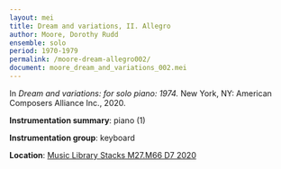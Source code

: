 ```yaml
---
layout: mei
title: Dream and variations, II. Allegro
author: Moore, Dorothy Rudd
ensemble: solo
period: 1970-1979
permalink: /moore-dream-allegro002/
document: moore_dream_and_variations_002.mei
---
```


In *Dream and variations: for solo piano: 1974.* New York, NY: American Composers Alliance Inc., 2020.

**Instrumentation summary**: piano (1)

**Instrumentation group**: keyboard

**Location**: <a href="https://tufts.primo.exlibrisgroup.com/permalink/01TUN_INST/1kc9gia/alma991018326542503851" target="_blank">Music Library Stacks M27.M66 D7 2020</a>

